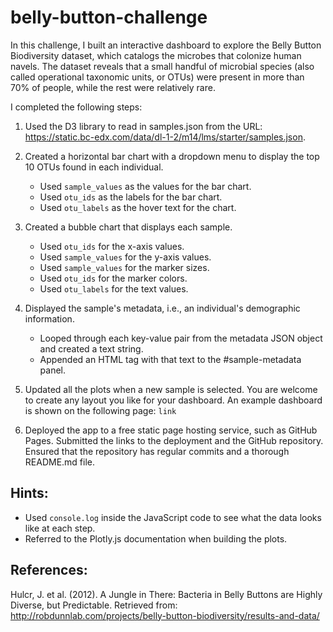 # belly-button-challenge
In this challenge, I built an interactive dashboard to explore the Belly Button Biodiversity dataset, which catalogs the microbes that colonize human navels. The dataset reveals that a small handful of microbial species (also called operational taxonomic units, or OTUs) were present in more than 70% of people, while the rest were relatively rare.

I completed the following steps:

1. Used the D3 library to read in samples.json from the URL: https://static.bc-edx.com/data/dl-1-2/m14/lms/starter/samples.json.
   
3. Created a horizontal bar chart with a dropdown menu to display the top 10 OTUs found in each individual.
   - Used `sample_values` as the values for the bar chart.
   - Used `otu_ids` as the labels for the bar chart.
   - Used `otu_labels` as the hover text for the chart.
     
4. Created a bubble chart that displays each sample.
   - Used `otu_ids` for the x-axis values.
   - Used `sample_values` for the y-axis values.
   - Used `sample_values` for the marker sizes.
   - Used `otu_ids` for the marker colors.
   - Used `otu_labels` for the text values.
     
5. Displayed the sample's metadata, i.e., an individual's demographic information.
   - Looped through each key-value pair from the metadata JSON object and created a text string.
   - Appended an HTML tag with that text to the #sample-metadata panel.
     
6. Updated all the plots when a new sample is selected. You are welcome to create any layout you like for your dashboard. An example dashboard is shown on the following page:
`link`

7. Deployed the app to a free static page hosting service, such as GitHub Pages. Submitted the links to the deployment and the GitHub repository. Ensured that the repository has regular commits and a thorough README.md file.
   
## Hints:
   - Used `console.log` inside the JavaScript code to see what the data looks like at each step.
   - Referred to the Plotly.js documentation when building the plots.
  
## References:
Hulcr, J. et al. (2012). A Jungle in There: Bacteria in Belly Buttons are Highly Diverse, but Predictable. Retrieved from: http://robdunnlab.com/projects/belly-button-biodiversity/results-and-data/
